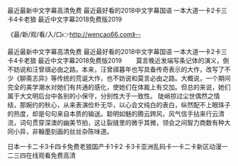 最近最新中文字幕高清免费
最近最好看的2018中文字幕国语
一本大道一卡2卡三卡4卡老狼
最近中文字幕2018免费版2019


《最/新/观/看/入/口👉http://wencao66.com》--

最近最新中文字幕高清免费
最近最好看的2018中文字幕国语
一本大道一卡2卡三卡4卡老狼
最近中文字幕2018免费版2019
　　莫言晚近发端写条记体的演义，倒不妨说和汪曾祺必由之路。本来，汪曾祺暮年也写具备传奇表示的大作，改写了不少《聊斋志异》等传统的荒诞大作，也不妨说和莫言必由之路。大概说，一个期间完全的美学潮水对她们有共通的感化，使她们在体裁上有交加。但总的来说，她们属于大文明后台中各别的小保守，分别性大于一致性。
陡峭掠过尘世偶然之情结，那婉约的秋心，从来表演俭朴无华，以心会文纯白的表白，纵然配不上眼珠子的热度，却是句句来自本质的输送。聪明如魅的腾云跨风，风气信手拈来行云清流，词句贯穿深澳的幽美节拍，这让裂缝里的微乎其微，领会之间智力商数有种大同小异，非翰墨刻画的丝丝杂陈味道。





日本一卡二卡3卡四卡免费老狼国产卡1卡2 卡3卡亚洲乱码卡一卡二卡新区动漫一二三四在线观看免费高清

